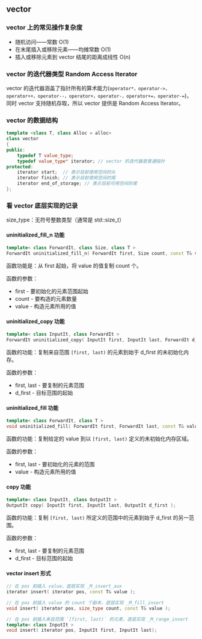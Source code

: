 ## vector

### vector 上的常见操作复杂度

* 随机访问——常数 O(1)
* 在末尾插入或移除元素——均摊常数 O(1)
* 插入或移除元素到 vector 结尾的距离成线性 O(n)

### vector 的迭代器类型 Random Access Iterator

vector 的迭代器涵盖了指针所有的算术能力(`operator*，operator->，operator++，operator--，operator+，operator-，operator+=，operator-=`)，
同时 vector 支持随机存取，所以 vector 提供是 Random Access Iterator。

### vector 的数据结构

```cpp
template <class T, class Alloc = alloc>
class vector
{
public:
    typedef T value_type;
    typedef value_type* iterator; // vector 的迭代器是普通指针
protected:
    iterator start;  // 表示目前使用空间的头
    iterator finish; // 表示目前使用空间的尾
    iterator end_of_storage; // 表示目前可用空间的尾
};
```

### 看 vector 底层实现的记录

size_type：无符号整数类型（通常是 std::size_t）

#### uninitialized_fill_n 功能

```cpp
template< class ForwardIt, class Size, class T >
ForwardIt uninitialized_fill_n( ForwardIt first, Size count, const T& value );
```
函数功能是：从 first 起始，将 value 的值复制 count 个。

函数的参数：

* first	-	要初始化的元素范围起始
* count	-	要构造的元素数量
* value	-	构造元素所用的值

#### uninitialized_copy 功能

```cpp
template< class InputIt, class ForwardIt >
ForwardIt uninitialized_copy( InputIt first, InputIt last, ForwardIt d_first );
```
函数的功能：复制来自范围 `[first, last)` 的元素到始于 d_first 的未初始化内存。

函数的参数：

* first, last	-	要复制的元素范围
* d_first	-	目标范围的起始

#### uninitialized_fill 功能

```cpp
template< class ForwardIt, class T >
void uninitialized_fill( ForwardIt first, ForwardIt last, const T& value );
```
函数的功能：复制给定的 value 到以 `[first, last)` 定义的未初始化内存区域。

函数的参数：

* first, last	-	要初始化的元素的范围
* value	-	构造元素所用的值

#### copy 功能

```cpp
template< class InputIt, class OutputIt >
OutputIt copy( InputIt first, InputIt last, OutputIt d_first );
```
函数的功能：复制 `[first, last)` 所定义的范围中的元素到始于 d_first 的另一范围。

函数的参数：

* first, last	-	要复制的元素范围
* d_first	-	目标范围的起始

#### vector insert 形式

```cpp
// 在 pos 前插入 value，底层实现 _M_insert_aux
iterator insert( iterator pos, const T& value );

// 在 pos 前插入 value 的 count 个副本，底层实现 _M_fill_insert
void insert( iterator pos, size_type count, const T& value );

// 在 pos 前插入来自范围 `[first, last)` 的元素，底层实现 _M_range_insert
template< class InputIt >
void insert( iterator pos, InputIt first, InputIt last);
```
